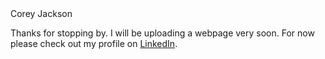 <html>
<head>Corey Jackson</head>
<body>
<p>Thanks for stopping by. I will be uploading a webpage very soon. For now please check out my profile on <a href="https://www.linkedin.com/in/corey-jackson-sudbury-on/">LinkedIn</a>.</p>
</body>
</html>